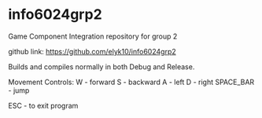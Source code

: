 # info6024grp2
Game Component Integration repository for group 2

github link: https://github.com/elyk10/info6024grp2

Builds and compiles normally in both Debug and Release.

Movement Controls:
W - forward
S - backward
A - left
D - right
SPACE_BAR - jump

ESC - to exit program



